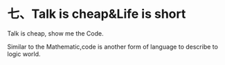 # 七、Talk is cheap\&Life is short

Talk is cheap, show me the Code.

Similar to the Mathematic,code is another form of language to describe to logic world.
